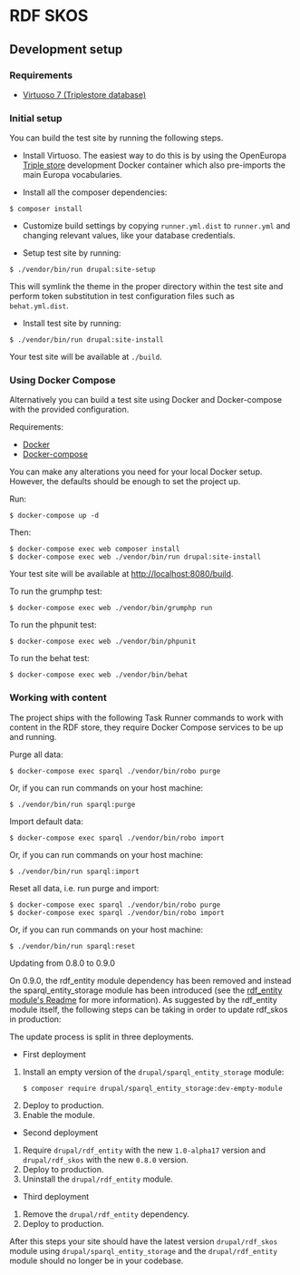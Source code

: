 # RDF SKOS

## Development setup

### Requirements

* [Virtuoso 7 (Triplestore database)](https://github.com/openlink/virtuoso-opensource)

### Initial setup

You can build the test site by running the following steps.

* Install Virtuoso. The easiest way to do this is by using the OpenEuropa [Triple store](https://github.com/openeuropa/triple-store-dev) development Docker container which also pre-imports the main Europa vocabularies.

* Install all the composer dependencies:

```
$ composer install
```

* Customize build settings by copying `runner.yml.dist` to `runner.yml` and
changing relevant values, like your database credentials.

* Setup test site by running:

```
$ ./vendor/bin/run drupal:site-setup
```

This will symlink the theme in the proper directory within the test site and
perform token substitution in test configuration files such as `behat.yml.dist`.

* Install test site by running:

```
$ ./vendor/bin/run drupal:site-install
```

Your test site will be available at `./build`.

### Using Docker Compose

Alternatively you can build a test site using Docker and Docker-compose with the provided configuration.

Requirements:

- [Docker](https://www.docker.com/get-docker)
- [Docker-compose](https://docs.docker.com/compose/)

You can make any alterations you need for your local Docker setup. However, the defaults should be enough to set the project up.

Run:

```
$ docker-compose up -d
```

Then:

```
$ docker-compose exec web composer install
$ docker-compose exec web ./vendor/bin/run drupal:site-install
```

Your test site will be available at [http://localhost:8080/build](http://localhost:8080/build).

To run the grumphp test:

```
$ docker-compose exec web ./vendor/bin/grumphp run
```

To run the phpunit test:

```
$ docker-compose exec web ./vendor/bin/phpunit
```

To run the behat test:

```
$ docker-compose exec web ./vendor/bin/behat
```

### Working with content

The project ships with the following Task Runner commands to work with content in the RDF store, they require Docker Compose
services to be up and running.

Purge all data:

```
$ docker-compose exec sparql ./vendor/bin/robo purge
```

Or, if you can run commands on your host machine:

```
$ ./vendor/bin/run sparql:purge
```

Import default data:

```
$ docker-compose exec sparql ./vendor/bin/robo import
```

Or, if you can run commands on your host machine:

```
$ ./vendor/bin/run sparql:import
```

Reset all data, i.e. run purge and import:

```
$ docker-compose exec sparql ./vendor/bin/robo purge
$ docker-compose exec sparql ./vendor/bin/robo import
```

Or, if you can run commands on your host machine:

```
$ ./vendor/bin/run sparql:reset
```

Updating from 0.8.0 to 0.9.0

On 0.9.0, the rdf_entity module dependency has been removed and instead the sparql_entity_storage module has been
introduced (see the [rdf_entity module's Readme](https://github.com/ec-europa/rdf_entity#updating-from-10-alpha16-to-alpha17) for more information).
As suggested by the rdf_entity module itself, the following steps can be taking in order to update rdf_skos in production:

The update process is split in three deployments.

* First deployment
1. Install an empty version of the `drupal/sparql_entity_storage` module:
   ```
   $ composer require drupal/sparql_entity_storage:dev-empty-module
   ```
1. Deploy to production.
1. Enable the module.

* Second deployment
1. Require `drupal/rdf_entity` with the new `1.0-alpha17` version and `drupal/rdf_skos` with the new `0.8.0` version.
1. Deploy to production.
1. Uninstall the `drupal/rdf_entity` module.

* Third deployment
1. Remove the `drupal/rdf_entity` dependency.
1. Deploy to production.

After this steps your site should have the latest version `drupal/rdf_skos` module using `drupal/sparql_entity_storage`
and the `drupal/rdf_entity` module should no longer be in your codebase.